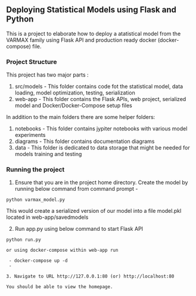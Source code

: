 ## Deploying Statistical Models using Flask and Python
This is a project to elaborate how to deploy a atatistical model from the VARMAX family using Flask API and production ready docker (docker-compose) file.


### Project Structure
This project has two major parts :
1. src/models - This folder contains code fot the statistical model, data loading, model optimization, testing, serialization
2. web-app - This folder contains the Flask APIs, web project, serialized model and Docker/Docker-Compose setup files

In addition to the main folders there are some helper folders:

1. notebooks - This folder contains jypiter notebooks with various model experiments
2. diagrams - This folder contains documentation diagrams
3. data - This folder is dedicated to data storage that might be needed for models training and testing

### Running the project
1. Ensure that you are in the project home directory. Create the model by running below command from command prompt -
```
python varmax_model.py
```
This would create a serialized version of our model into a file model.pkl located in web-app/savedmodels

2. Run app.py using below command to start Flask API
```
python run.py

or using docker-compose within web-app run

 - docker-compose up -d
 - 

3. Navigate to URL http://127.0.0.1:80 (or) http://localhost:80

You should be able to view the homepage.
